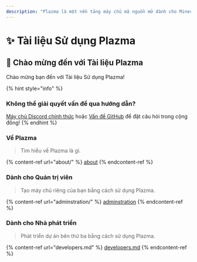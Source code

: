 ```yaml
---
description: "Plazma là một nền tảng máy chủ mã nguồn mở dành cho Minecraft: Java Edition, kết hợp tối ưu hóa thử nghiệm dựa trên giấy và việc cá nhân hóa nhiều cơ chế trò chơi."
---
```


# ✨ Tài liệu Sử dụng Plazma

## 👋 Chào mừng đến với Tài liệu Plazma

Chào mừng bạn đến với Tài liệu Sử dụng Plazma!

{% hint style="info" %}

### Không thể giải quyết vấn đề qua hướng dẫn?

[Máy chủ Discord chính thức](https://discord.gg/MmfC52K8A8) hoặc [Vấn đề GitHub](https://github.com/PlazmaMC/PlazmaBukkit/issues) để đặt câu hỏi trong cộng đồng!
{% endhint %}

### Về Plazma

> Tìm hiểu về Plazma là gì.

{% content-ref url="about/" %}
[about](about/)
{% endcontent-ref %}

### Dành cho Quản trị viên

> Tạo máy chủ riêng của bạn bằng cách sử dụng Plazma.

{% content-ref url="adminstration/" %}
[adminstration](adminstration/)
{% endcontent-ref %}

### Dành cho Nhà phát triển

> Phát triển dự án bên thứ ba bằng cách sử dụng Plazma.

{% content-ref url="developers.md" %}
[developers.md](developers.md)
{% endcontent-ref %}
